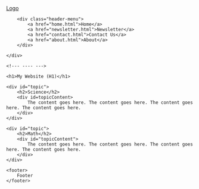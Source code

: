 <html lang="EN">
<head>
	<meta charset="utf-8">
	<title>My Website</title>
	<link rel="stylesheet" type="text/css" href="home.css">
</head>

<body>
	<div class="header">
		<a href="#default" class="logo">Logo</a>

		<div class="header-menu">
			<a href="home.html">Home</a>
			<a href="newsletter.html">Newsletter</a>
			<a href="contact.html">Contact Us</a>
			<a href="about.html">About</a>
		</div>

	</div>

	<!--- ---- --->

	<h1>My Website (H1)</h1>

	<div id="topic">
		<h2>Science</h2>
		<div id=topicContent>
			The content goes here. The content goes here. The content goes here. The content goes here.
		</div>
	</div>

	<div id="topic">
		<h2>Math</h2>
		<div id="topicContent">
			The content goes here. The content goes here. The content goes here. The content goes here.
		</div>
	</div>

	<footer>
		Footer
	</footer>

</body>
</html>
